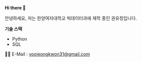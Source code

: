 **Hi there 👋**

안녕하세요, 저는 한양여자대학교 빅데이터과에 재학 중인 권유정입니다. 

**기술 스택**
- Python
- SQL
  

📧 E-Mail : yoojeongkwon31@gmail.com 





<!--
**ehql/ehql** is a ✨ _special_ ✨ repository because its `README.md` (this file) appears on your GitHub profile.

Here are some ideas to get you started:

-->
